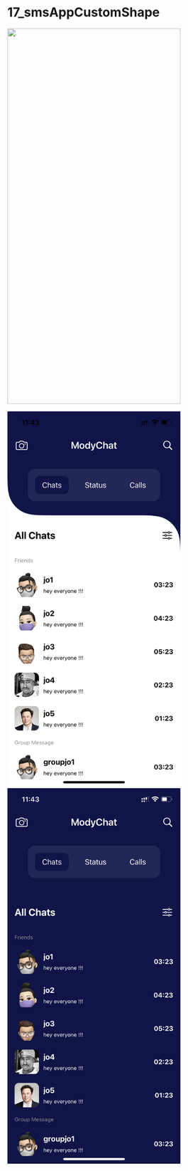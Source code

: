 # 17_smsAppCustomShape


<img src="https://media.giphy.com/media/7Zcf2wAOnYBpabusLO/giphy.gif" width="390" height="844"/>  




<img src="/light1.PNG" width="390" height="844"/>  <img src="/light2.PNG" width="390" height="844"/>
